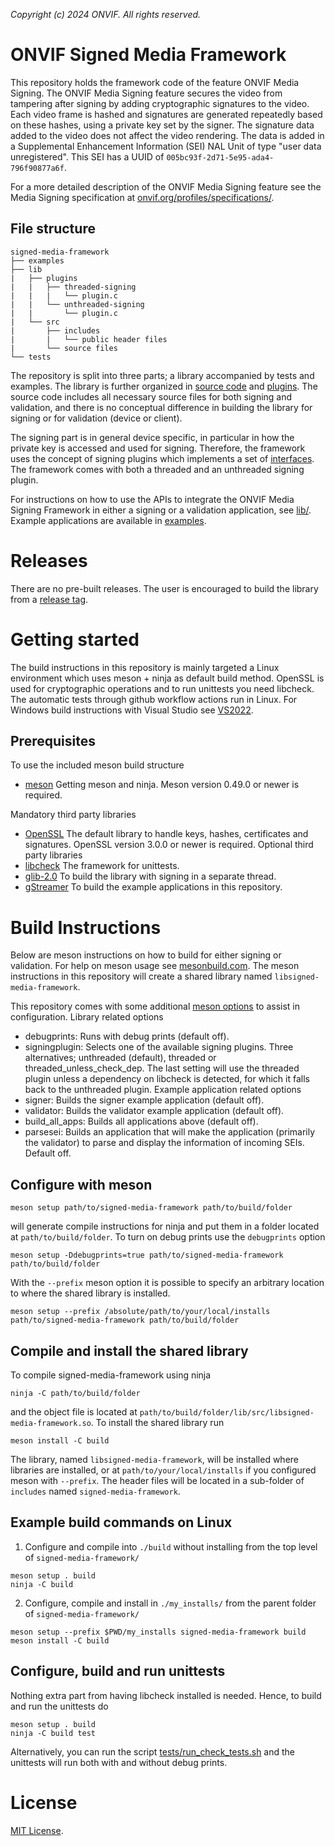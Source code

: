 *Copyright (c) 2024 ONVIF. All rights reserved.*

# ONVIF Signed Media Framework
This repository holds the framework code of the feature ONVIF Media Signing. The ONVIF
Media Signing feature secures the video from tampering after signing by adding
cryptographic signatures to the video. Each video frame is hashed and signatures are
generated repeatedly based on these hashes, using a private key set by the signer. The
signature data added to the video does not affect the video rendering. The data is added
in a Supplemental Enhancement Information (SEI) NAL Unit of type "user data unregistered".
This SEI has a UUID of `005bc93f-2d71-5e95-ada4-796f90877a6f`.

For a more detailed description of the ONVIF Media Signing feature see the Media Signing
specification at
[onvif.org/profiles/specifications/](https://www.onvif.org/specs/stream/ONVIF-MediaSigning-spec.pdf).

## File structure
```
signed-media-framework
├── examples
├── lib
|   ├── plugins
|   |   ├── threaded-signing
|   |   |   └── plugin.c
|   |   └── unthreaded-signing
|   |       └── plugin.c
|   └── src
|       ├── includes
|       |   └── public header files
|       └── source files
└── tests
```

The repository is split into three parts; a library accompanied by tests and examples. The
library is further organized in [source code](./lib/src/) and [plugins](./lib/plugins/).
The source code includes all necessary source files for both signing and validation, and
there is no conceptual difference in building the library for signing or for validation
(device or client).

The signing part is in general device specific, in particular in how the private key is
accessed and used for signing. Therefore, the framework uses the concept of signing
plugins which implements a set of
[interfaces](./lib/src/includes/onvif_media_signing_plugin.h). The framework comes with
both a threaded and an unthreaded signing plugin.

For instructions on how to use the APIs to integrate the ONVIF Media Signing Framework in
either a signing or a validation application, see [lib/](./lib/). Example applications are
available in [examples](./examples/).

# Releases
There are no pre-built releases. The user is encouraged to build the library from a
[release tag](https://github.com/onvif/signed-media-framework/tags).

# Getting started
The build instructions in this repository is mainly targeted a Linux environment which
uses meson + ninja as default build method. OpenSSL is used for cryptographic operations
and to run unittests you need libcheck. The automatic tests through github workflow
actions run in Linux. For Windows build instructions with Visual Studio see
[VS2022](./VS2022/).

## Prerequisites
To use the included meson build structure
- [meson](https://mesonbuild.com/Getting-meson.html) Getting meson and ninja. Meson
version 0.49.0 or newer is required.

Mandatory third party libraries
- [OpenSSL](https://www.openssl.org/) The default library to handle keys, hashes,
certificates and signatures. OpenSSL version 3.0.0 or newer is required.
Optional third party libraries
- [libcheck](https://libcheck.github.io/check/) The framework for unittests.
- [glib-2.0](https://docs.gtk.org/glib/) To build the library with signing in a separate
thread.
- [gStreamer](https://gstreamer.freedesktop.org/documentation/installing/index.html?gi-language=c)
To build the example applications in this repository.

# Build Instructions
Below are meson instructions on how to build for either signing or validation. For help on
meson usage see [mesonbuild.com](https://mesonbuild.com/). The meson instructions in this
repository will create a shared library named `libsigned-media-framework`.

This repository comes with some additional [meson options](./meson_options.txt) to assist
in configuration.
Library related options
- debugprints: Runs with debug prints (default off).
- signingplugin: Selects one of the available signing plugins. Three alternatives;
unthreaded (default), threaded or threaded_unless_check_dep. The last setting will use the
threaded plugin unless a dependency on libcheck is detected, for which it falls back to
the unthreaded plugin.
Example application related options
- signer: Builds the signer example application (default off).
- validator: Builds the validator example application (default off).
- build_all_apps: Builds all applications above (default off).
- parsesei: Builds an application that will make the application (primarily the validator)
to parse and display the information of incoming SEIs. Default off.

## Configure with meson
```
meson setup path/to/signed-media-framework path/to/build/folder
```
will generate compile instructions for ninja and put them in a folder located at
`path/to/build/folder`. To turn on debug prints use the `debugprints` option
```
meson setup -Ddebugprints=true path/to/signed-media-framework path/to/build/folder
```
With the `--prefix` meson option it is possible to specify an arbitrary location to where
the shared library is installed.
```
meson setup --prefix /absolute/path/to/your/local/installs path/to/signed-media-framework path/to/build/folder
```

## Compile and install the shared library
To compile signed-media-framework using ninja
```
ninja -C path/to/build/folder
```
and the object file is located at
`path/to/build/folder/lib/src/libsigned-media-framework.so`. To install the shared library
run
```
meson install -C build
```
The library, named `libsigned-media-framework`, will be installed where libraries are
installed, or at `path/to/your/local/installs` if you configured meson with `--prefix`.
The header files will be located in a sub-folder of `includes` named
`signed-media-framework`.

## Example build commands on Linux
1. Configure and compile into `./build` without installing from the top level of
`signed-media-framework/`
```
meson setup . build
ninja -C build
```
2. Configure, compile and install in `./my_installs/` from the parent folder of
`signed-media-framework/`
```
meson setup --prefix $PWD/my_installs signed-media-framework build
meson install -C build
```

## Configure, build and run unittests
Nothing extra part from having libcheck installed is needed. Hence, to build and run the
unittests do
```
meson setup . build
ninja -C build test
```
Alternatively, you can run the script
[tests/run_check_tests.sh](./tests/run_check_tests.sh) and the unittests will run both
with and without debug prints.

# License
[MIT License](./LICENSE).
